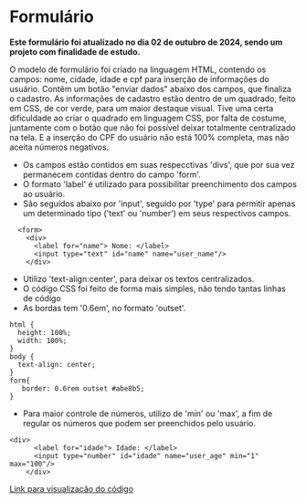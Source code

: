 # Formulário
**Este formulário foi atualizado no dia 02 de outubro de 2024, sendo um projeto com finalidade de estudo.**

O modelo de formulário foi criado na linguagem HTML, contendo os campos: nome, cidade, idade e cpf para inserção de informações do usuário. Contêm um botão "enviar dados" abaixo dos campos, que finaliza o cadastro.
As informações de cadastro estão dentro de um quadrado, feito em CSS, de cor verde, para um maior destaque visual.
Tive uma certa dificuldade ao criar o quadrado em linguagem CSS, por falta de costume, juntamente com o botão que não foi possível deixar totalmente centralizado na tela.
E a inserção do CPF do usuário não está 100% completa, mas não aceita números negativos.

*  Os campos estão contidos em suas respecctivas 'divs', que por sua vez permanecem contidas dentro do campo 'form'.
*  O formato 'label' é utilizado para possibilitar preenchimento dos campos ao usuário.
*  São seguidos abaixo por 'input', seguido por 'type' para permitir apenas um determinado tipo ('text' ou 'number') em seus respectivos campos.

~~~ Código HTML:
  <form>
    <div>
      <label for="name"> Nome: </label>
      <input type="text" id="name" name="user_name"/> 
    </div>
~~~

*  Utilizo 'text-align:center', para deixar os textos centralizados.  
*  O código CSS foi feito de forma mais simples, não tendo tantas linhas de código
*  As bordas tem '0.6em', no formato 'outset'.

~~~ Código CSS:
html {
  height: 100%;
  width: 100%;
}
body {
  text-align: center;
}
form{
   border: 0.6rem outset #abe8b5;
}
~~~

*  Para maior controle de números, utilizo de 'min' ou 'max', a fim de regular os números que podem ser preenchidos pelo usuário.
~~~ Código:
<div>
      <label for="idade"> Idade: </label>
      <input type="number" id="idade" name="user_age" min="1" max="100"/>
    </div>
~~~
[Link para visualização do código](https://replit.com/@biaf0949/Formulario)
